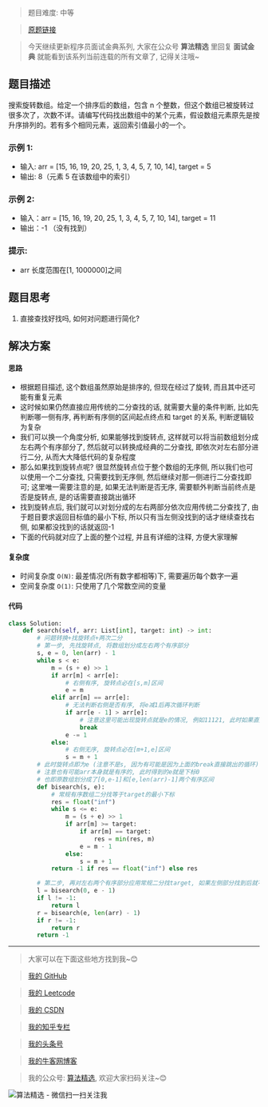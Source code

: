 > 题目难度: 中等

> [原题链接](https://leetcode-cn.com/problems/search-rotate-array-lcci/)

> 今天继续更新程序员面试金典系列, 大家在公众号 **算法精选** 里回复 **面试金典** 就能看到该系列当前连载的所有文章了, 记得关注哦~

## 题目描述

搜索旋转数组。给定一个排序后的数组，包含 n 个整数，但这个数组已被旋转过很多次了，次数不详。请编写代码找出数组中的某个元素，假设数组元素原先是按升序排列的。若有多个相同元素，返回索引值最小的一个。

### 示例 1:

- 输入: arr = [15, 16, 19, 20, 25, 1, 3, 4, 5, 7, 10, 14], target = 5
- 输出: 8（元素 5 在该数组中的索引）

### 示例 2:

- 输入：arr = [15, 16, 19, 20, 25, 1, 3, 4, 5, 7, 10, 14], target = 11
- 输出：-1 （没有找到）

### 提示:

- arr 长度范围在[1, 1000000]之间

## 题目思考

1. 直接查找好找吗, 如何对问题进行简化?

## 解决方案

#### 思路

- 根据题目描述, 这个数组虽然原始是排序的, 但现在经过了旋转, 而且其中还可能有重复元素
- 这时候如果仍然直接应用传统的二分查找的话, 就需要大量的条件判断, 比如先判断哪一侧有序, 再判断有序侧的区间起点终点和 target 的关系, 判断逻辑较为复杂
- 我们可以换一个角度分析, 如果能够找到旋转点, 这样就可以将当前数组划分成左右两个有序部分了, 然后就可以转换成经典的二分查找, 即依次对左右部分进行二分, 从而大大降低代码的复杂程度
- 那么如果找到旋转点呢? 很显然旋转点位于整个数组的无序侧, 所以我们也可以使用一个二分查找, 只需要找到无序侧, 然后继续对那一侧进行二分查找即可; 这里唯一需要注意的是, 如果无法判断是否无序, 需要额外判断当前终点是否是旋转点, 是的话需要直接跳出循环
- 找到旋转点后, 我们就可以对划分成的左右两部分依次应用传统二分查找了, 由于题目要求返回目标值的最小下标, 所以只有当左侧没找到的话才继续查找右侧, 如果都没找到的话就返回-1
- 下面的代码就对应了上面的整个过程, 并且有详细的注释, 方便大家理解

#### 复杂度

- 时间复杂度 `O(N)`: 最差情况(所有数字都相等)下, 需要遍历每个数字一遍
- 空间复杂度 `O(1)`: 只使用了几个常数空间的变量

#### 代码

```python
class Solution:
    def search(self, arr: List[int], target: int) -> int:
        # 问题转换+找旋转点+两次二分
        # 第一步, 先找旋转点, 将数组划分成左右两个有序部分
        s, e = 0, len(arr) - 1
        while s < e:
            m = (s + e) >> 1
            if arr[m] < arr[e]:
                # 右侧有序, 旋转点必在[s,m]区间
                e = m
            elif arr[m] == arr[e]:
                # 无法判断右侧是否有序, 将e减1后再次循环判断
                if arr[e - 1] > arr[e]:
                    # 注意这里可能出现旋转点就是e的情况, 例如11121, 此时如果直接-1就错了, 需要额外判断, e是旋转点的话直接跳出循环
                    break
                e -= 1
            else:
                # 右侧无序, 旋转点必在[m+1,e]区间
                s = m + 1
        # 此时旋转点即为e (注意不是s, 因为有可能是因为上面的break直接跳出的循环)
        # 注意也有可能arr本身就是有序的, 此时得到的e就是下标0
        # 也即原数组划分成了[0,e-1]和[e,len(arr)-1]两个有序区间
        def bisearch(s, e):
            # 常规有序数组二分找等于target的最小下标
            res = float("inf")
            while s <= e:
                m = (s + e) >> 1
                if arr[m] >= target:
                    if arr[m] == target:
                        res = min(res, m)
                    e = m - 1
                else:
                    s = m + 1
            return -1 if res == float("inf") else res

        # 第二步, 再对左右两个有序部分应用常规二分找target, 如果左侧部分找到后就不再继续
        l = bisearch(0, e - 1)
        if l != -1:
            return l
        r = bisearch(e, len(arr) - 1)
        if r != -1:
            return r
        return -1
```

---

> 大家可以在下面这些地方找到我~😊

> [我的 GitHub](https://github.com/zjulyx)

> [我的 Leetcode](https://leetcode-cn.com/u/suibianfahui/)

> [我的 CSDN](https://me.csdn.net/zjulyx1993)

> [我的知乎专栏](https://zhuanlan.zhihu.com/c_1242508721932464128)

> [我的头条号](https://www.toutiao.com/c/user/1090304683804520/#mid=1671643017345028)

> [我的牛客网博客](https://blog.nowcoder.net/zjulyx)

> 我的公众号: [算法精选](https://mp.weixin.qq.com/s?__biz=MzA5MDk1MjI5MA==&mid=2247484158&idx=1&sn=90176bac32cf7af40e4074c721fd8a95&chksm=900285f3a7750ce5a068c9c9773781461819633f2fd60533732637ec9520c908371ebc218d49&scene=178&cur_album_id=1386231241346859009#rd), 欢迎大家扫码关注~😊

![算法精选 - 微信扫一扫关注我](https://pic1.zhimg.com/80/v2-7c988a7b35886df51596ef23616764ac_1440w.jpg)

